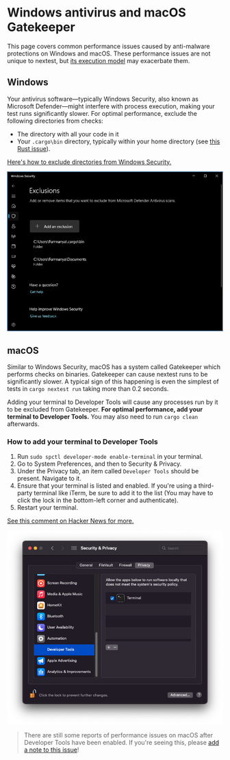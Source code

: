 # Windows antivirus and macOS Gatekeeper

This page covers common performance issues caused by anti-malware protections on Windows and macOS. These performance issues are not unique to nextest, but [its execution model](how-it-works.md) may exacerbate them.

## Windows


Your antivirus software—typically Windows Security, also known as Microsoft Defender—might interfere with process execution, making your test runs significantly slower. For optimal performance, exclude the following directories from checks:
* The directory with all your code in it
* Your `.cargo\bin` directory, typically within your home directory (see [this Rust issue](https://github.com/rust-lang/cargo/issues/5028)).

[Here's how to exclude directories from Windows Security.](https://support.microsoft.com/en-us/windows/add-an-exclusion-to-windows-security-811816c0-4dfd-af4a-47e4-c301afe13b26)

![Windows Security exclusion list example](../static/windows-exclusions.png)

## macOS

Similar to Windows Security, macOS has a system called Gatekeeper which performs checks on binaries. Gatekeeper can cause nextest runs to be significantly slower. A typical sign of this happening is even the simplest of tests in `cargo nextest run` taking more than 0.2 seconds.

Adding your terminal to Developer Tools will cause any processes run by it to be excluded from Gatekeeper. **For optimal performance, add your terminal to Developer Tools.** You may also need to run `cargo clean` afterwards.

### How to add your terminal to Developer Tools

1. Run `sudo spctl developer-mode enable-terminal` in your terminal.
2. Go to System Preferences, and then to Security & Privacy.
3. Under the Privacy tab, an item called `Developer Tools` should be present. Navigate to it.
4. Ensure that your terminal is listed and enabled. If you're using a third-party terminal like iTerm, be sure to add it to the list (You may have to click the lock in the bottom-left corner and authenticate).
5. Restart your terminal.

[See this comment on Hacker News for more.](https://news.ycombinator.com/item?id=24394150)

![macOS Developer Tools with Terminal.app enabled](../static/macos-exclusions.png)


> There are still some reports of performance issues on macOS after Developer Tools have been enabled. If you're seeing this, please [add a note to this issue](https://github.com/nextest-rs/nextest/issues/63)!

